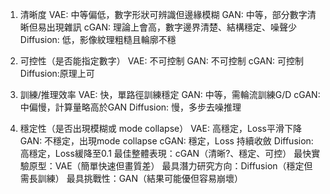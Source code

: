1.	清晰度
VAE: 中等偏低，數字形狀可辨識但邊緣模糊
GAN: 中等，部分數字清晰但易出現雜訊
cGAN: 理論上會高，數字邊界清楚、結構穩定、噪聲少
Diffusion: 低，影像紋理粗糙且輪廓不穩

2.	可控性（是否能指定數字）
VAE: 不可控制
GAN: 不可控制
cGAN: 可控制
Diffusion:原理上可

3.	訓練/推理效率
VAE: 快，單路徑訓練穩定
GAN: 中等，需輪流訓練G/D
cGAN: 中偏慢，計算量略高於GAN
Diffusion: 慢，多步去噪推理

4.	穩定性（是否出現模糊或 mode collapse）
VAE: 高穩定，Loss平滑下降
GAN: 不穩定，出現mode collapse
cGAN: 穩定，Loss 持續收斂
Diffusion: 高穩定，Loss緩降至0.1
最佳整體表現：cGAN（清晰?、穩定、可控）
最快實驗原型：VAE（簡單快速但畫質差）
最具潛力研究方向：Diffusion（穩定但需長訓練）
最具挑戰性：GAN（結果可能優但容易崩壞）
